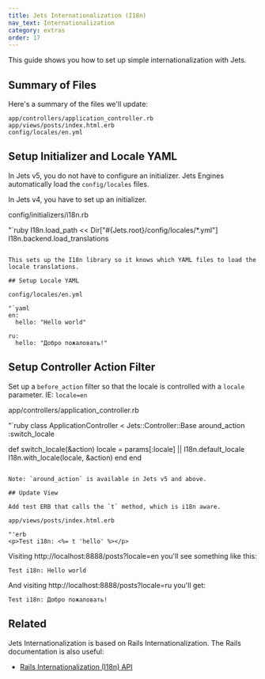 ```yaml
---
title: Jets Internationalization (I18n)
nav_text: Internationalization
category: extras
order: 17
---
```


This guide shows you how to set up simple internationalization with Jets.

## Summary of Files

Here's a summary of the files we'll update:

    app/controllers/application_controller.rb
    app/views/posts/index.html.erb
    config/locales/en.yml


## Setup Initializer and Locale YAML

In Jets v5, you do not have to configure an initializer. Jets Engines automatically load the `config/locales` files.

In Jets v4, you have to set up an initializer.

config/initializers/i18n.rb

"`ruby
I18n.load_path << Dir["#{Jets.root}/config/locales/*.yml"]
I18n.backend.load_translations
```

This sets up the I18n library so it knows which YAML files to load the locale translations.

## Setup Locale YAML

config/locales/en.yml

"`yaml
en:
  hello: "Hello world"

ru:
  hello: "Добро пожаловать!"
```

## Setup Controller Action Filter

Set up a `before_action` filter so that the locale is controlled with a `locale` parameter. IE: `locale=en`

app/controllers/application_controller.rb

"`ruby
class ApplicationController < Jets::Controller::Base
  around_action :switch_locale

  def switch_locale(&action)
    locale = params[:locale] || I18n.default_locale
    I18n.with_locale(locale, &action)
  end
end
```

Note: `around_action` is available in Jets v5 and above.

## Update View

Add test ERB that calls the `t` method, which is i18n aware.

app/views/posts/index.html.erb

"'erb
<p>Test i18n: <%= t 'hello' %></p>
```

Visiting http://localhost:8888/posts?locale=en you'll see something like this:

    Test i18n: Hello world

And visiting http://localhost:8888/posts?locale=ru you'll get:

    Test i18n: Добро пожаловать!

## Related

Jets Internationalization is based on Rails Internationalization. The Rails documentation is also useful:

* [Rails Internationalization (I18n) API](https://guides.rubyonrails.org/i18n.html)
